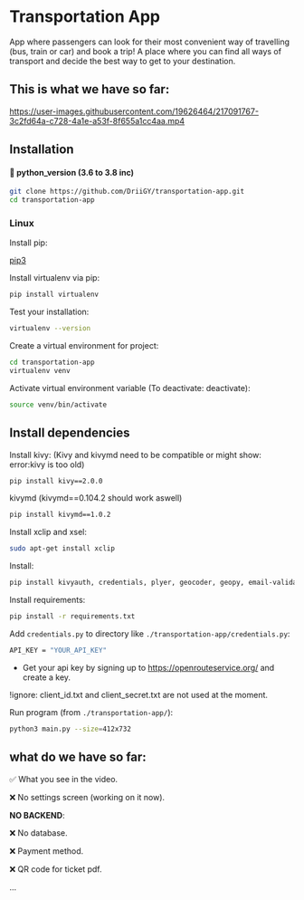 # Transportation App
App where passengers can look for their most convenient way of travelling (bus, train or car) and book a trip!
A place where you can find all ways of transport and decide the best way to get to your destination.

## This is what we have so far:
https://user-images.githubusercontent.com/19626464/217091767-3c2fd64a-c728-4a1e-a53f-8f655a1cc4aa.mp4

## Installation
#### 🐍 python_version (3.6 to 3.8 inc)
```bash
git clone https://github.com/DriiGY/transportation-app.git
cd transportation-app
```

### Linux
Install pip:

[pip3](https://www.educative.io/answers/installing-pip3-in-ubuntu)

Install virtualenv via pip: 
```bash
pip install virtualenv
```
Test your installation:
```bash
virtualenv --version
```
Create a virtual environment for project:
```bash
cd transportation-app
virtualenv venv
```
Activate virtual environment variable (To deactivate: deactivate):
```bash
source venv/bin/activate
```

## Install dependencies
Install kivy: (Kivy and kivymd need to be compatible or might show: error:kivy is too old)
```bash
pip install kivy==2.0.0
```
kivymd (kivymd==0.104.2 should work aswell)
```bash
pip install kivymd==1.0.2 
```
Install xclip and xsel:
```bash
sudo apt-get install xclip
```
Install:
```bash
pip install kivyauth, credentials, plyer, geocoder, geopy, email-validator  
```
Install requirements:
```bash
pip install -r requirements.txt
```
Add `credentials.py` to directory like `./transportation-app/credentials.py`:
```bash
API_KEY = "YOUR_API_KEY"
```
- Get your api key by signing up to https://openrouteservice.org/ and create a key.


!ignore: client_id.txt and client_secret.txt are not used at the moment.

Run program (from `./transportation-app/`):
```bash
python3 main.py --size=412x732
```

## what do we have so far:

 ✅ What you see in the video.
 
 ❌ No settings screen (working on it now).
 
 
 **NO BACKEND**:
 
 ❌ No database.
 
 ❌ Payment method.
 
 ❌ QR code for ticket pdf.
 
 ...

